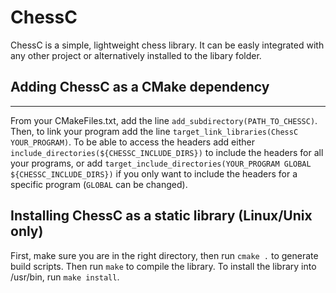 # ChessC
ChessC is a simple, lightweight chess library. It can be easly integrated with any other project or alternatively installed to the libary folder.

## Adding ChessC as a CMake dependency
---
From your CMakeFiles.txt, add the line `add_subdirectory(PATH_TO_CHESSC)`. Then, to link your program add the line `target_link_libraries(ChessC YOUR_PROGRAM)`. To be able to access the headers add either `include_directories(${CHESSC_INCLUDE_DIRS})` to include the headers for all your programs, or add `target_include_directories(YOUR_PROGRAM GLOBAL ${CHESSC_INCLUDE_DIRS})` if you only want to include the headers for a specific program (`GLOBAL` can be changed).

## Installing ChessC as a static library (Linux/Unix only)
First, make sure you are in the right directory, then run `cmake .` to generate build scripts. Then run `make` to compile the library. To install the library into /usr/bin, run `make install`.